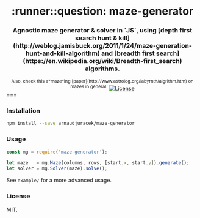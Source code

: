 <h1 align="center">:runner::question: maze-generator</h1>
<h3 align="center">Agnostic maze generator &amp; solver in `JS`, using [depth first search hunt &amp; kill](http://weblog.jamisbuck.org/2011/1/24/maze-generation-hunt-and-kill-algorithm) and [breadth first search](https://en.wikipedia.org/wiki/Breadth-first_search) algorithms.</h3>

<div align="center">
  <sup>Also, check this a*maze*ing [paper](http://www.astrolog.org/labyrnth/algrithm.htm) on mazes in general.</sup>
  <!-- License -->
  <a href="https://raw.githubusercontent.com/arnaudjuracek/xy/master/LICENSE">
    <img src="https://img.shields.io/badge/license-MIT-blue.svg?style=flat-square" alt="License" />
  </a>
</div>
===

### Installation
```sh
npm install --save arnaudjuracek/maze-generator
```

### Usage

```js
const mg = require('maze-generator');

let maze   = mg.Maze(columns, rows, [start.x, start.y]).generate();
let solver = mg.Solver(maze).solve();
```

See `example/` for a more advanced usage.

### License
MIT.
